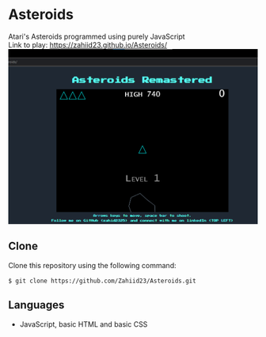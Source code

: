 # Asteroids
Atari's Asteroids programmed using purely JavaScript 
</br>
Link to play: https://zahiid23.github.io/Asteroids/
![](https://github.com/Zahiid23/Asteroids/blob/main/Screenshot%20asteroids1.png)

## Clone

Clone this repository using the following command: </p>

```
$ git clone https://github.com/Zahiid23/Asteroids.git

```

## Languages

* JavaScript, basic HTML and basic CSS 



